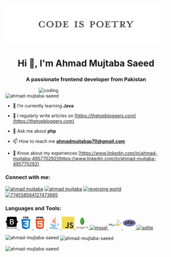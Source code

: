 ![logo](https://github.com/Ahmad-Mujtaba-Saeed/Ahmad-Mujtaba-Saeed/blob/main/codeispoetrywp.jpg)

<h1 align="center">Hi 👋, I'm Ahmad Mujtaba Saeed</h1>
<h3 align="center">A passionate frontend developer from Pakistan</h3>
<img align="right" alt="coding" width="400" src="https://user-images.githubusercontent.com/55389276/140866485-8fb1c876-9a8f-4d6a-98dc-08c4981eaf70.gif">
<p align="left"> <img src="https://komarev.com/ghpvc/?username=ahmad-mujtaba-saeed&label=Profile%20views&color=0e75b6&style=flat" alt="ahmad-mujtaba-saeed" /> </p>

- 🌱 I’m currently learning **Java**

- 📝 I regularly write articles on [https://thetopbloggers.com](https://thetopbloggers.com)

- 💬 Ask me about **php**

- 📫 How to reach me **ahmadmujtabap70@gmail.com**

- 📄 Know about my experiences [https://www.linkedin.com/in/ahmad-mujtaba-495770292](https://www.linkedin.com/in/ahmad-mujtaba-495770292)

<h3 align="left">Connect with me:</h3>
<p align="left">
<a href="https://linkedin.com/in/ahmad mujtaba" target="blank"><img align="center" src="https://raw.githubusercontent.com/rahuldkjain/github-profile-readme-generator/master/src/images/icons/Social/linked-in-alt.svg" alt="ahmad mujtaba" height="30" width="40" /></a>
<a href="https://fb.com/ahmad mujtaba" target="blank"><img align="center" src="https://raw.githubusercontent.com/rahuldkjain/github-profile-readme-generator/master/src/images/icons/Social/facebook.svg" alt="ahmad mujtaba" height="30" width="40" /></a>
<a href="https://www.youtube.com/c/reversing world" target="blank"><img align="center" src="https://raw.githubusercontent.com/rahuldkjain/github-profile-readme-generator/master/src/images/icons/Social/youtube.svg" alt="reversing world" height="30" width="40" /></a>
<a href="https://discord.gg/774558564127473685" target="blank"><img align="center" src="https://raw.githubusercontent.com/rahuldkjain/github-profile-readme-generator/master/src/images/icons/Social/discord.svg" alt="774558564127473685" height="30" width="40" /></a>
</p>

<h3 align="left">Languages and Tools:</h3>
<p align="left"> <a href="https://getbootstrap.com" target="_blank" rel="noreferrer"> <img src="https://raw.githubusercontent.com/devicons/devicon/master/icons/bootstrap/bootstrap-plain-wordmark.svg" alt="bootstrap" width="40" height="40"/> </a> <a href="https://www.w3schools.com/css/" target="_blank" rel="noreferrer"> <img src="https://raw.githubusercontent.com/devicons/devicon/master/icons/css3/css3-original-wordmark.svg" alt="css3" width="40" height="40"/> </a> <a href="https://www.w3.org/html/" target="_blank" rel="noreferrer"> <img src="https://raw.githubusercontent.com/devicons/devicon/master/icons/html5/html5-original-wordmark.svg" alt="html5" width="40" height="40"/> </a> <a href="https://www.java.com" target="_blank" rel="noreferrer"> <img src="https://raw.githubusercontent.com/devicons/devicon/master/icons/java/java-original.svg" alt="java" width="40" height="40"/> </a> <a href="https://developer.mozilla.org/en-US/docs/Web/JavaScript" target="_blank" rel="noreferrer"> <img src="https://raw.githubusercontent.com/devicons/devicon/master/icons/javascript/javascript-original.svg" alt="javascript" width="40" height="40"/> </a> <a href="https://www.mongodb.com/" target="_blank" rel="noreferrer"> <img src="https://raw.githubusercontent.com/devicons/devicon/master/icons/mongodb/mongodb-original-wordmark.svg" alt="mongodb" width="40" height="40"/> </a> <a href="https://www.microsoft.com/en-us/sql-server" target="_blank" rel="noreferrer"> <img src="https://www.svgrepo.com/show/303229/microsoft-sql-server-logo.svg" alt="mssql" width="40" height="40"/> </a> <a href="https://www.mysql.com/" target="_blank" rel="noreferrer"> <img src="https://raw.githubusercontent.com/devicons/devicon/master/icons/mysql/mysql-original-wordmark.svg" alt="mysql" width="40" height="40"/> </a> <a href="https://www.php.net" target="_blank" rel="noreferrer"> <img src="https://raw.githubusercontent.com/devicons/devicon/master/icons/php/php-original.svg" alt="php" width="40" height="40"/> </a> <a href="https://www.sqlite.org/" target="_blank" rel="noreferrer"> <img src="https://www.vectorlogo.zone/logos/sqlite/sqlite-icon.svg" alt="sqlite" width="40" height="40"/> </a> </p>

<p><img align="left" src="https://github-readme-stats.vercel.app/api/top-langs?username=ahmad-mujtaba-saeed&show_icons=true&locale=en&layout=compact" alt="ahmad-mujtaba-saeed" /></p>

<p>&nbsp;<img align="center" src="https://github-readme-stats.vercel.app/api?username=ahmad-mujtaba-saeed&show_icons=true&locale=en" alt="ahmad-mujtaba-saeed" /></p>

<p><img align="center" src="https://github-readme-streak-stats.herokuapp.com/?user=Ahmad-Mujtaba-Saeed&" alt="ahmad-mujtaba-saeed" /></p>
